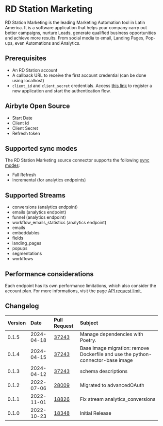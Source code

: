 # RD Station Marketing

RD Station Marketing is the leading Marketing Automation tool in Latin America. It is a software application that helps your company carry out better campaigns, nurture Leads, generate qualified business opportunities and achieve more results. From social media to email, Landing Pages, Pop-ups, even Automations and Analytics.

## Prerequisites
* An RD Station account
* A callback URL to receive the first account credential (can be done using localhost)
* `client_id` and `client_secret` credentials. Access [this link](https://appstore.rdstation.com/en/publisher) to register a new application and start the authentication flow. 

## Airbyte Open Source
* Start Date
* Client Id
* Client Secret
* Refresh token

## Supported sync modes

The RD Station Marketing source connector supports the following [sync modes](https://docs.airbyte.com/cloud/core-concepts#connection-sync-modes):
 - Full Refresh
 - Incremental (for analytics endpoints)

## Supported Streams

* conversions (analytics endpoint)
* emails (analytics endpoint)
* funnel (analytics endpoint)
* workflow_emails_statistics (analytics endpoint)
* emails
* embeddables
* fields
* landing_pages
* popups
* segmentations
* workflows

## Performance considerations

Each endpoint has its own performance limitations, which also consider the account plan. For more informations, visit the page [API request limit](https://developers.rdstation.com/reference/limite-de-requisicoes-da-api?lng=en).

## Changelog

| Version | Date       | Pull Request                                              | Subject                          |
|:--------|:-----------|:----------------------------------------------------------|:---------------------------------|
| 0.1.5 | 2024-04-18 | [37243](https://github.com/airbytehq/airbyte/pull/37243) | Manage dependencies with Poetry. |
| 0.1.4 | 2024-04-15 | [37243](https://github.com/airbytehq/airbyte/pull/37243) | Base image migration: remove Dockerfile and use the python-connector-base image |
| 0.1.3 | 2024-04-12 | [37243](https://github.com/airbytehq/airbyte/pull/37243) | schema descriptions |
| 0.1.2   | 2022-07-06 | [28009](https://github.com/airbytehq/airbyte/pull/28009/) | Migrated to advancedOAuth        |
| 0.1.1   | 2022-11-01 | [18826](https://github.com/airbytehq/airbyte/pull/18826)  | Fix stream analytics_conversions |
| 0.1.0   | 2022-10-23 | [18348](https://github.com/airbytehq/airbyte/pull/18348)  | Initial Release                  |
